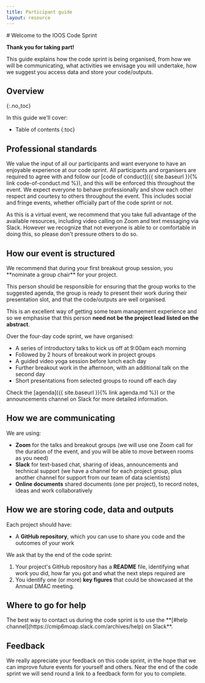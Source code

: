 ```yaml
---
title: Participant guide
layout: resource
---
```


<div class="lead" markdown="1">
# Welcome to the IOOS Code Sprint

**Thank you for taking part!**

This guide explains how the code sprint is being organised, from how we will be
communicating, what activities we envisage you will undertake, how we suggest
you access data and store your code/outputs.
</div>

## Overview
{:.no_toc}

In this guide we'll cover:

* Table of contents
{:toc}

## Professional standards

We value the input of all our participants and want everyone to have an
enjoyable experience at our code sprint. All participants and organisers are
required to agree with and follow our [code of conduct]({{ site.baseurl }}{% link code-of-conduct.md %}),
and this will be enforced this throughout the event. We expect everyone to
behave professionally and show each other respect and courtesy to others
throughout the event. This includes social and fringe events, whether officially
part of the code sprint or not.

As this is a virtual event, we recommend that you take full advantage of the
available resources, including video calling on Zoom and text messaging via
Slack. However we recognize that not everyone is able to or comfortable in doing
this, so please don't pressure others to do so.

## How our event is structured

<div class="aside" markdown="1">
We recommend that during your first breakout group session, you **nominate a
group chair** for your project.

This person should be responsible for ensuring that the group works to the
suggested agenda, the group is ready to present their work during their
presentation slot, and that the code/outputs are well organised.

This is an excellent way of getting some team management experience and so we
emphasise that this person **need not be the project lead listed on the
abstract**.
</div>

Over the four-day code sprint, we have organised:

* A series of introductory talks to kick us off at 9:00am each morning
* Followed by 2 hours of breakout work in project groups
* A guided video yoga session before lunch each day
* Further breakout work in the afternoon, with an additional talk on the second
  day
* Short presentations from selected groups to round off each day

Check the [agenda]({{ site.baseurl }}{% link agenda.md %}) or the announcements channel on Slack
for more detailed information.

## How we are communicating

We are using:

* **Zoom** for the talks and breakout groups (we will use one Zoom call for the
  duration of the event, and you will be able to move between rooms as you need)
* **Slack** for text-based chat, sharing of ideas, announcements and technical
  support (we have a channel for each project group, plus another channel for
  support from our team of data scientists)
* **Online documents** shared documents (one per project), to record notes, ideas
  and work collaboratively

## How we are storing code, data and outputs

Each project should have:

* A **GitHub repository**, which you can use to share you code and the outcomes
  of your work

<div class="lead" markdown="1">
We ask that by the end of the code sprint:

1. Your project's GitHub repository has a **README** file, identifying what work
   you did, how far you got and what the next steps required are
2. You identify one (or more) **key figures** that could be showcased at the 
   Annual DMAC meeting.
</div>

## Where to go for help

<div class="aside" markdown="1">
The best way to contact us during the code sprint is to use the
**[#help channel](https://cmip6moap.slack.com/archives/help) on Slack**.
</div>

## Feedback

We really appreciate your feedback on this code sprint, in the hope that we can
improve future events for yourself and others. Near the end of the code sprint we
will send round a link to a feedback form for you to complete.
